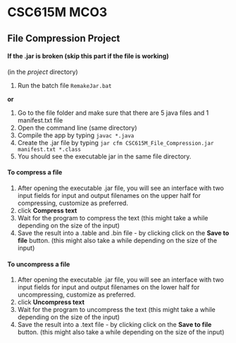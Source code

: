 # CSC615M MCO3
## File Compression Project

#### If the .jar is broken (skip this part if the file is working)
(in the *project* directory)
1. Run the batch file `RemakeJar.bat` 

**or**

1. Go to the file folder and make sure that there are 5 java files and 1 manifest.txt file
2. Open the command line (same directory)
3. Compile the app by typing `javac *.java`
4. Create the .jar file by typing ``jar cfm CSC615M_File_Compression.jar manifest.txt *.class``
5. You should see the executable jar in the same file directory.

#### To compress a file
1. After opening the executable .jar file, you will see an interface with two input fields for input and output filenames on the upper half for compressing, customize as preferred.
2. click **Compress text**
3. Wait for the program to compress the text (this might take a while depending on the size of the input)
4. Save the result into a .table and .bin file - by clicking click on the **Save to file** button. (this might also take a while depending on the size of the input)

#### To uncompress a file
1. After opening the executable .jar file, you will see an interface with two input fields for input and output filenames on the lower half for uncompressing, customize as preferred.
2. click **Uncompress text**
3. Wait for the program to uncompress the text (this might take a while depending on the size of the input)
4. Save the result into a .text file - by clicking click on the **Save to file** button. (this might also take a while depending on the size of the input)
